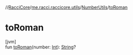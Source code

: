 //[RacciCore](../../../index.md)/[me.racci.raccicore.utils](../index.md)/[NumberUtils](index.md)/[toRoman](to-roman.md)

# toRoman

[jvm]\
fun [toRoman](to-roman.md)(number: [Int](https://kotlinlang.org/api/latest/jvm/stdlib/kotlin/-int/index.html)): [String](https://kotlinlang.org/api/latest/jvm/stdlib/kotlin/-string/index.html)?
